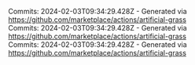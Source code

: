 Commits: 2024-02-03T09:34:29.428Z - Generated via https://github.com/marketplace/actions/artificial-grass
<br>
Commits: 2024-02-03T09:34:29.428Z - Generated via https://github.com/marketplace/actions/artificial-grass
<br>
Commits: 2024-02-03T09:34:29.428Z - Generated via https://github.com/marketplace/actions/artificial-grass
<br>
